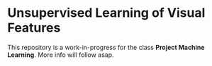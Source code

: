 # Unsupervised Learning of Visual Features 

This repository is a work-in-progress for the class **Project Machine Learning**. More info will follow asap.
